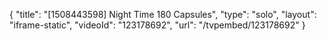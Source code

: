 {
    "title": "[1508443598] Night Time  180 Capsules",
    "type": "solo",
    "layout": "iframe-static",
    "videoId": "123178692",
    "url": "\/tvpembed\/123178692"
}
